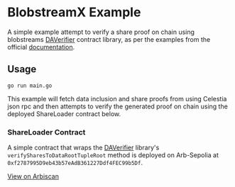 # BlobstreamX Example

A simple example attempt to verify a share proof on chain using blobstreams [DAVerifier](https://github.com/celestiaorg/blobstream-contracts/blob/master/src/lib/verifier/DAVerifier.sol) contract library, as per the examples from the official [documentation](https://docs.celestia.org/developers/blobstream-proof-queries#example-rollup-that-uses-the-daverifier).

## Usage

```
go run main.go
```

This example will fetch data inclusion and share proofs from using Celestia json rpc and then attempts to verify the generated proof on chain using the deployed ShareLoader contract below.

### ShareLoader Contract

A simple contract that wraps the [DAVerifier](https://github.com/celestiaorg/blobstream-contracts/blob/master/src/lib/verifier/DAVerifier.sol) library's
`verifySharesToDataRootTupleRoot` method is deployed on Arb-Sepolia
at `0xf2787995D9eb43b57eAdB361227Ddf4FEC99b5Df`.

[View on Arbiscan](https://sepolia.arbiscan.io/address/0xf2787995D9eb43b57eAdB361227Ddf4FEC99b5Df#code)
